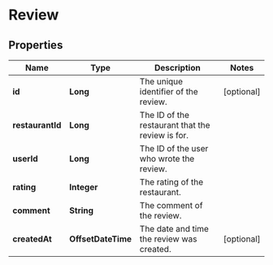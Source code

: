 

# Review


## Properties

| Name | Type | Description | Notes |
|------------ | ------------- | ------------- | -------------|
|**id** | **Long** | The unique identifier of the review. |  [optional] |
|**restaurantId** | **Long** | The ID of the restaurant that the review is for. |  |
|**userId** | **Long** | The ID of the user who wrote the review. |  |
|**rating** | **Integer** | The rating of the restaurant. |  |
|**comment** | **String** | The comment of the review. |  |
|**createdAt** | **OffsetDateTime** | The date and time the review was created. |  [optional] |



